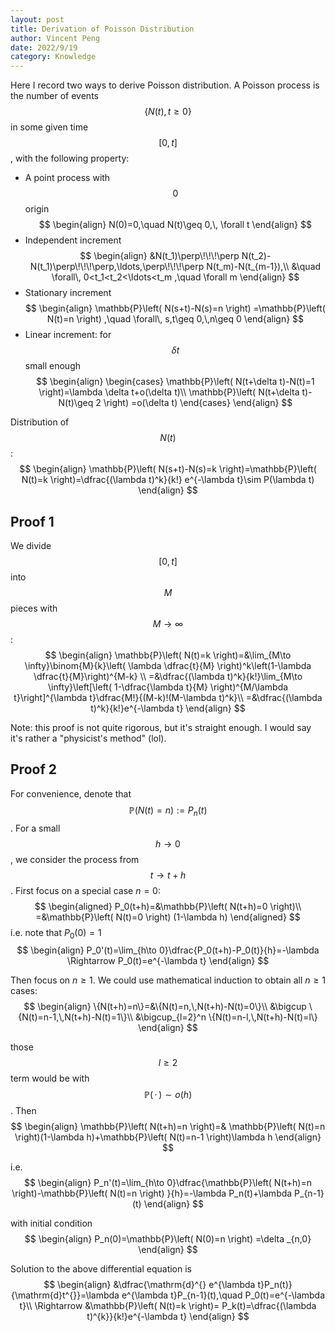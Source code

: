 ```yaml
---
layout: post
title: Derivation of Poisson Distribution
author: Vincent Peng
date: 2022/9/19
category: Knowledge
---
```


Here I record two ways to derive Poisson distribution. A Poisson process is the number of events $$\{N(t),t\geq 0\}$$ in some given time $$[0,t]$$, with the following property:
- A point process with $$0$$ origin
$$
\begin{align}
    N(0)=0,\quad N(t)\geq 0,\, \forall t
\end{align}
$$  
- Independent increment
$$
\begin{align}
    &N(t_1)\perp\!\!\!\perp N(t_2)-N(t_1)\perp\!\!\!\perp,\ldots,\perp\!\!\!\perp N(t_m)-N(t_{m-1}),\\
    &\quad \forall\, 0<t_1<t_2<\ldots<t_m ,\quad \forall m
\end{align}
$$ 
- Stationary increment
$$
\begin{align}
    \mathbb{P}\left( N(s+t)-N(s)=n \right) =\mathbb{P}\left( N(t)=n \right) ,\quad \forall\, s,t\geq 0,\,n\geq 0
\end{align}
$$ 
- Linear increment: for $$\delta t$$ small enough
$$
\begin{align}
    \begin{cases}
        \mathbb{P}\left( N(t+\delta t)-N(t)=1 \right)=\lambda \delta t+o(\delta t)\\
        \mathbb{P}\left( N(t+\delta t)-N(t)\geq 2 \right)  =o(\delta t)
    \end{cases}
\end{align}
$$ 

Distribution of $$N(t)$$:
$$
\begin{align}
    \mathbb{P}\left( N(s+t)-N(s)=k \right)=\mathbb{P}\left( N(t)=k \right)=\dfrac{(\lambda t)^k}{k!} e^{-\lambda t}\sim P(\lambda t) 
\end{align}
$$ 

## Proof 1

We divide $$[0,t]$$ into $$M$$ pieces with $$M\to \infty$$:
$$
\begin{align}
    \mathbb{P}\left( N(t)=k \right)=&\lim_{M\to \infty}\binom{M}{k}\left( \lambda \dfrac{t}{M} \right)^k\left(1-\lambda \dfrac{t}{M}\right)^{M-k} \\
    =&\dfrac{(\lambda t)^k}{k!}\lim_{M\to \infty}\left[\left( 1-\dfrac{\lambda t}{M} \right)^{M/\lambda t}\right]^{\lambda t}\dfrac{M!}{(M-k)!(M-\lambda t)^k}\\
    =&\dfrac{(\lambda t)^k}{k!}e^{-\lambda t}
\end{align}
$$ 

Note: this proof is not quite rigorous, but it's straight enough. I would say it's rather a "physicist's method" (lol).

## Proof 2

For convenience, denote that $$\mathbb{P}\left( N(t)=n \right):=P_n(t)$$. For a small $$h\to 0$$, we consider the process from $$t\to t+h$$. First focus on a special case $n=0$:
$$
\begin{aligned}
    P_0(t+h)=&\mathbb{P}\left( N(t+h)=0 \right)\\
    =&\mathbb{P}\left( N(t)=0 \right) (1-\lambda h)
\end{aligned}
$$ 
i.e. note that $P_0(0)=1$
$$
\begin{align}
    P_0'(t)=\lim_{h\to 0}\dfrac{P_0(t+h)-P_0(t)}{h}=-\lambda \Rightarrow P_0(t)=e^{-\lambda t}
\end{align}
$$ 

Then focus on $n\geq 1$. We could use mathematical induction to obtain all $n\geq 1$ cases:
$$
\begin{align}
    \{N(t+h)=n\}=&\{N(t)=n,\,N(t+h)-N(t)=0\}\\
    &\bigcup \{N(t)=n-1,\,N(t+h)-N(t)=1\}\\
    &\bigcup_{l=2}^n \{N(t)=n-l,\,N(t+h)-N(t)=l\} 
\end{align}
$$ 

those $$l\geq 2$$ term would be with $$\mathbb{P}(\, \cdot \, )\sim o(h)$$. Then
$$
\begin{align}
    \mathbb{P}\left( N(t+h)=n \right)=& \mathbb{P}\left( N(t)=n \right)(1-\lambda h)+\mathbb{P}\left( N(t)=n-1 \right)\lambda h
\end{align}
$$ 

i.e. 
$$
\begin{align}
    P_n'(t)=\lim_{h\to 0}\dfrac{\mathbb{P}\left( N(t+h)=n \right)-\mathbb{P}\left( N(t)=n \right)  }{h}=-\lambda P_n(t)+\lambda P_{n-1}(t)
\end{align}
$$ 

with initial condition
$$
\begin{align}
    P_n(0)=\mathbb{P}\left( N(0)=n \right) =\delta _{n,0}
\end{align}
$$ 

Solution to the above differential equation is
$$
\begin{align}
    &\dfrac{\mathrm{d}^{} e^{\lambda t}P_n(t)}{\mathrm{d}t^{}}=\lambda e^{\lambda t}P_{n-1}(t),\quad P_0(t)=e^{-\lambda t}\\
    \Rightarrow &\mathbb{P}\left( N(t)=k \right)= P_k(t)=\dfrac{(\lambda t)^{k}}{k!}e^{-\lambda t}
\end{align}
$$ 
